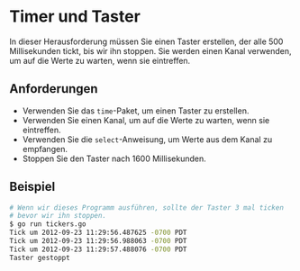 # Timer und Taster

In dieser Herausforderung müssen Sie einen Taster erstellen, der alle 500 Millisekunden tickt, bis wir ihn stoppen. Sie werden einen Kanal verwenden, um auf die Werte zu warten, wenn sie eintreffen.

## Anforderungen

- Verwenden Sie das `time`-Paket, um einen Taster zu erstellen.
- Verwenden Sie einen Kanal, um auf die Werte zu warten, wenn sie eintreffen.
- Verwenden Sie die `select`-Anweisung, um Werte aus dem Kanal zu empfangen.
- Stoppen Sie den Taster nach 1600 Millisekunden.

## Beispiel

```sh
# Wenn wir dieses Programm ausführen, sollte der Taster 3 mal ticken
# bevor wir ihn stoppen.
$ go run tickers.go
Tick um 2012-09-23 11:29:56.487625 -0700 PDT
Tick um 2012-09-23 11:29:56.988063 -0700 PDT
Tick um 2012-09-23 11:29:57.488076 -0700 PDT
Taster gestoppt
```
